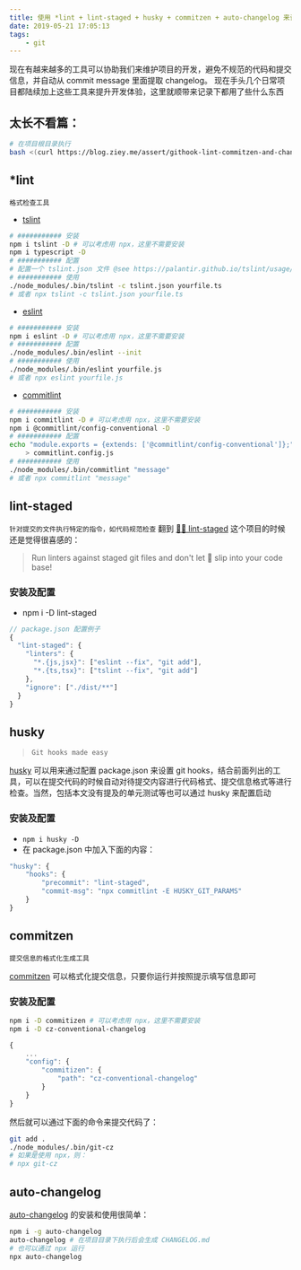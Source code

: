 ```yaml
---
title: 使用 *lint + lint-staged + husky + commitzen + auto-changelog 来让项目更规范
date: 2019-05-21 17:05:13
tags:
    - git
---
```


现在有越来越多的工具可以协助我们来维护项目的开发，避免不规范的代码和提交信息，并自动从 commit message 里面提取 changelog。
现在手头几个日常项目都陆续加上这些工具来提升开发体验，这里就顺带来记录下都用了些什么东西


## 太长不看篇：
```bash
# 在项目根目录执行
bash <(curl https://blog.ziey.me/assert/githook-lint-commitzen-and-changelog/init.sh)
```


## *lint
`格式检查工具`
- [tslint](https://palantir.github.io/tslint/)
```bash
# ########### 安装
npm i tslint -D # 可以考虑用 npx，这里不需要安装
npm i typescript -D
# ########### 配置
# 配置一个 tslint.json 文件 @see https://palantir.github.io/tslint/usage/configuration/
# ########### 使用
./node_modules/.bin/tslint -c tslint.json yourfile.ts
# 或者 npx tslint -c tslint.json yourfile.ts
```

- [eslint](https://eslint.org/)
```bash
# ########### 安装
npm i eslint -D # 可以考虑用 npx，这里不需要安装
# ########### 配置
./node_modules/.bin/eslint --init
# ########### 使用
./node_modules/.bin/eslint yourfile.js
# 或者 npx eslint yourfile.js
```

- [commitlint](https://commitlint.js.org)
```bash
# ########### 安装
npm i commitlint -D # 可以考虑用 npx，这里不需要安装
npm i @commitlint/config-conventional -D
# ########### 配置
echo "module.exports = {extends: ['@commitlint/config-conventional']};" \
    > commitlint.config.js
# ########### 使用
./node_modules/.bin/commitlint "message"
# 或者 npx commitlint "message"
```

## lint-staged
`针对提交的文件执行特定的指令，如代码规范检查`
翻到 [🚫💩 lint-staged](https://github.com/okonet/lint-staged) 这个项目的时候还是觉得很喜感的：
> Run linters against staged git files and don't let 🚫 slip into your code base!

### 安装及配置
- npm i -D lint-staged
```javascript
// package.json 配置例子
{
  "lint-staged": {
    "linters": {
      "*.{js,jsx}": ["eslint --fix", "git add"],
      "*.{ts,tsx}": ["tslint --fix", "git add"]
    },
    "ignore": ["./dist/**"]
  }
}
```

## husky
> `Git hooks made easy`

[husky](https://github.com/typicode/husky) 可以用来通过配置 package.json 来设置 git hooks，结合前面列出的工具，可以在提交代码的时候自动对待提交内容进行代码格式、提交信息格式等进行检查。当然，包括本文没有提及的单元测试等也可以通过 husky 来配置启动

### 安装及配置

- `npm i husky -D`
- 在 package.json 中加入下面的内容：
```javascript
"husky": {
    "hooks": {
        "precommit": "lint-staged",
        "commit-msg": "npx commitlint -E HUSKY_GIT_PARAMS"
    }
}
```

## commitzen
`提交信息的格式化生成工具`

[commitzen](https://github.com/commitizen/cz-cli) 可以格式化提交信息，只要你运行并按照提示填写信息即可

### 安装及配置

```bash
npm i -D commitizen # 可以考虑用 npx，这里不需要安装
npm i -D cz-conventional-changelog
```

```javascript
{
    ...
    "config": {
        "commitizen": {
            "path": "cz-conventional-changelog"
        }
    }
}
```

然后就可以通过下面的命令来提交代码了：
```bash
git add .
./node_modules/.bin/git-cz
# 如果是使用 npx，则：
# npx git-cz
```

## auto-changelog

[auto-changelog](https://www.npmjs.com/package/auto-changelog) 的安装和使用很简单：
```bash
npm i -g auto-changelog
auto-changelog # 在项目目录下执行后会生成 CHANGELOG.md
# 也可以通过 npx 运行
npx auto-changelog
```
